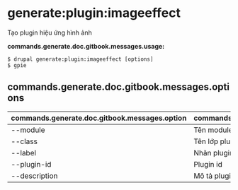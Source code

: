 # generate:plugin:imageeffect
Tạo plugin hiệu ứng hình ảnh

**commands.generate.doc.gitbook.messages.usage:**
```
$ drupal generate:plugin:imageeffect [options]
$ gpie  
```

## commands.generate.doc.gitbook.messages.options
commands.generate.doc.gitbook.messages.option | commands.generate.doc.gitbook.messages.details
-------|-------------
--module | Tên module.
--class | Tên lớp plugin
--label | Nhãn plugin
--plugin-id | Plugin id
--description | Mô tả plugin
